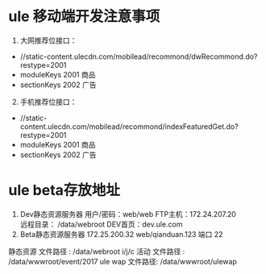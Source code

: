 # ule 移动端开发注意事项
1. 大网推荐位接口：
- //static-content.ulecdn.com/mobilead/recommond/dwRecommond.do?restype=2001
- moduleKeys 2001 商品
- sectionKeys 2002 广告
2. 手机推荐位接口：
- //static-content.ulecdn.com/mobilead/recommond/indexFeaturedGet.do?restype=2001
- moduleKeys 2001 商品
- sectionKeys 2002 广告

# ule beta存放地址
1. Dev静态资源服务器
用户/密码：web/web
FTP主机：172.24.207.20  
远程目录：  /data/webroot
DEV首页：dev.ule.com
2. Beta静态资源服务器
172.25.200.32
web/qianduan.123 
端口 22

静态资源 文件路径 : /data/webroot   i/j/c
活动 文件路径 : /data/wwwroot/event/2017
ule wap 文件路径:  /data/wwwroot/ulewap
